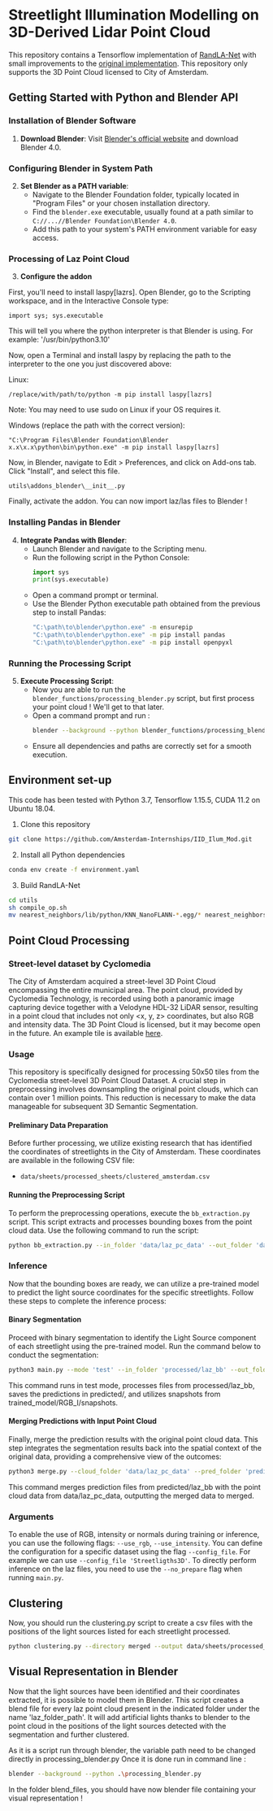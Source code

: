 # Streetlight Illumination Modelling on 3D-Derived Lidar Point Cloud

This repository contains a Tensorflow implementation of [RandLA-Net](http://arxiv.org/abs/1911.11236) with small improvements to the [original implementation](https://github.com/QingyongHu/RandLA-Net). This repository only supports the 3D Point Cloud licensed to City of Amsterdam.

## Getting Started with Python and Blender API

### Installation of Blender Software
1. **Download Blender**: Visit [Blender's official website](https://www.blender.org/) and download Blender 4.0.

### Configuring Blender in System Path
2. **Set Blender as a PATH variable**:
   - Navigate to the Blender Foundation folder, typically located in "Program Files" or your chosen installation directory.
   - Find the `blender.exe` executable, usually found at a path similar to `C://...//Blender Foundation\Blender 4.0`.
   - Add this path to your system's PATH environment variable for easy access.

### Processing of Laz Point Cloud
3. **Configure the addon**

First, you'll need to install laspy[lazrs]. Open Blender, go to the Scripting workspace, and in the Interactive Console type:
```
import sys; sys.executable
```

This will tell you where the python interpreter is that Blender is using.  For example: '/usr/bin/python3.10'

Now, open a Terminal and install laspy by replacing the path to the interpreter to the one you just discovered above:

Linux:
```
/replace/with/path/to/python -m pip install laspy[lazrs]
```
Note: You may need to use sudo on Linux if your OS requires it.

Windows (replace the path with the correct version):
```
"C:\Program Files\Blender Foundation\Blender x.x\x.x\python\bin\python.exe" -m pip install laspy[lazrs]
```

Now, in Blender, navigate to Edit > Preferences, and click on Add-ons tab. Click "Install", and select this file. 
```
utils\addons_blender\__init__.py
```

Finally, activate the addon. You can now import laz/las files to Blender ! 


### Installing Pandas in Blender
4. **Integrate Pandas with Blender**:
   - Launch Blender and navigate to the Scripting menu.
   - Run the following script in the Python Console:
     ```python
     import sys
     print(sys.executable)
     ```
   - Open a command prompt or terminal.
   - Use the Blender Python executable path obtained from the previous step to install Pandas:
     ```bash
     "C:\path\to\blender\python.exe" -m ensurepip
     "C:\path\to\blender\python.exe" -m pip install pandas
     "C:\path\to\blender\python.exe" -m pip install openpyxl
     ```

### Running the Processing Script
5. **Execute Processing Script**:
   - Now you are able to run the `blender_functions/processing_blender.py` script, but first process your point cloud ! We'll get to that later.
   - Open a command prompt and run : 
     ```bash
     blender --background --python blender_functions/processing_blender.py
     ```
   - Ensure all dependencies and paths are correctly set for a smooth execution.

## Environment set-up
This code has been tested with Python 3.7, Tensorflow 1.15.5, CUDA 11.2 on Ubuntu 18.04.

1. Clone this repository

  ```sh
  git clone https://github.com/Amsterdam-Internships/IID_Ilum_Mod.git
  ```

2. Install all Python dependencies

  ```sh
 conda env create -f environment.yaml
  ```

3. Build RandLA-Net

  ```sh
  cd utils
  sh compile_op.sh
  mv nearest_neighbors/lib/python/KNN_NanoFLANN-*.egg/* nearest_neighbors/lib/python/.
  ```

## Point Cloud Processing
### Street-level dataset by Cyclomedia
The City of Amsterdam acquired a street-level 3D Point Cloud encompassing the entire municipal area. The point cloud, provided by Cyclomedia Technology, is recorded using both a panoramic image capturing device together with a Velodyne HDL-32 LiDAR sensor, resulting in a point cloud that includes not only <x, y, z> coordinates, but also RGB and intensity data. The 3D Point Cloud is licensed, but it may become open in the future. An example tile is available [here](https://github.com/Amsterdam-AI-Team/Urban_PointCloud_Processing/tree/main/datasets/pointcloud).

### Usage

This repository is specifically designed for processing 50x50 tiles from the Cyclomedia street-level 3D Point Cloud Dataset. A crucial step in preprocessing involves downsampling the original point clouds, which can contain over 1 million points. This reduction is necessary to make the data manageable for subsequent 3D Semantic Segmentation.

#### Preliminary Data Preparation

Before further processing, we utilize existing research that has identified the coordinates of streetlights in the City of Amsterdam. These coordinates are available in the following CSV file:

- `data/sheets/processed_sheets/clustered_amsterdam.csv`

#### Running the Preprocessing Script

To perform the preprocessing operations, execute the `bb_extraction.py` script. This script extracts and processes bounding boxes from the point cloud data. Use the following command to run the script:

```sh
python bb_extraction.py --in_folder 'data/laz_pc_data' --out_folder 'data/laz_bb'
```

### Inference

Now that the bounding boxes are ready, we can utilize a pre-trained model to predict the light source coordinates for the specific streetlights. Follow these steps to complete the inference process:

#### Binary Segmentation

Proceed with binary segmentation to identify the Light Source component of each streetlight using the pre-trained model. Run the command below to conduct the segmentation:

```sh
python3 main.py --mode 'test' --in_folder 'processed/laz_bb' --out_folder 'predicted/' --snap_folder 'model/RGBI/Log_2024-05-07_08-46-07/snapshots' --no_prepare --use_rgb --use_intensity
```

This command runs in test mode, processes files from processed/laz_bb, saves the predictions in predicted/, and utilizes snapshots from trained_model/RGB_I/snapshots.

#### Merging Predictions with Input Point Cloud

Finally, merge the prediction results with the original point cloud data. This step integrates the segmentation results back into the spatial context of the original data, providing a comprehensive view of the outcomes:

```sh
python3 merge.py --cloud_folder 'data/laz_pc_data' --pred_folder 'predicted/laz_bb' --out_folder 'merged'
```

This command merges prediction files from predicted/laz_bb with the point cloud data from data/laz_pc_data, outputting the merged data to merged.

### Arguments
To enable the use of RGB, intensity or normals during training or inference, you can use the following flags: `--use_rgb`, `--use_intensity`. You can define the configuration for a specific dataset using the flag `--config_file`. For example we can use `--config_file 'Streetligths3D'`. To directly perform inference on the laz files, you need to use the `--no_prepare` flag when running `main.py`.


## Clustering
Now, you should run the clustering.py script to create a csv files with the positions of the light sources listed for each streetlight processed.

```sh
python clustering.py --directory merged --output data/sheets/processed_sheets/clustered_amsterdam.csv --label 2
```

## Visual Representation in Blender
Now that the light sources have been identified and their coordinates extracted, it is possible to model them in Blender.
This script creates a blend file for every laz point cloud present in the indicated folder under the name 'laz_folder_path'. It will add artificial lights thanks to blender to the point cloud in the positions of the light sources detected with the segmentation and further clustered. 

As it is a script run through blender, the variable path need to be changed directly in processing_blender.py
Once it is done run in command line : 

```sh
blender --background --python .\processing_blender.py
```

In the folder blend_files, you should have now blender file containing your visual representation ! 




